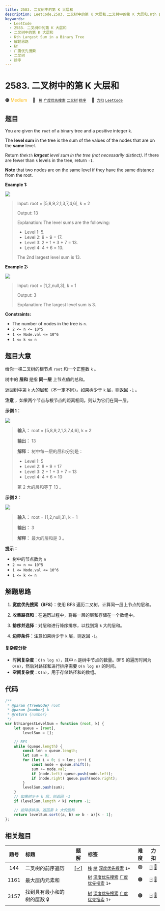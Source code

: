 ```yaml
---
title: 2583. 二叉树中的第 K 大层和
description: LeetCode,2583. 二叉树中的第 K 大层和,二叉树中的第 K 大层和,Kth Largest Sum in a Binary Tree,解题思路,树,广度优先搜索,二叉树,排序
keywords:
  - LeetCode
  - 2583. 二叉树中的第 K 大层和
  - 二叉树中的第 K 大层和
  - Kth Largest Sum in a Binary Tree
  - 解题思路
  - 树
  - 广度优先搜索
  - 二叉树
  - 排序
---
```


# 2583. 二叉树中的第 K 大层和

🟠 <font color=#ffb800>Medium</font>&emsp; 🔖&ensp; [`树`](/tag/tree.md) [`广度优先搜索`](/tag/breadth-first-search.md) [`二叉树`](/tag/binary-tree.md) [`排序`](/tag/sorting.md)&emsp; 🔗&ensp;[`力扣`](https://leetcode.cn/problems/kth-largest-sum-in-a-binary-tree) [`LeetCode`](https://leetcode.com/problems/kth-largest-sum-in-a-binary-tree)

## 题目

You are given the `root` of a binary tree and a positive integer `k`.

The **level sum** in the tree is the sum of the values of the nodes that are
on the **same** level.

Return _the_`kth` _**largest** level sum in the tree (not necessarily
distinct)_. If there are fewer than `k` levels in the tree, return `-1`.

**Note** that two nodes are on the same level if they have the same distance
from the root.

**Example 1:**

![](https://assets.leetcode.com/uploads/2022/12/14/binaryytreeedrawio-2.png)

> Input: root = [5,8,9,2,1,3,7,4,6], k = 2
>
> Output: 13
>
> Explanation: The level sums are the following:
>
> - Level 1: 5.
> - Level 2: 8 + 9 = 17.
> - Level 3: 2 + 1 + 3 + 7 = 13.
> - Level 4: 4 + 6 = 10.
>
> The 2nd largest level sum is 13.

**Example 2:**

![](https://assets.leetcode.com/uploads/2022/12/14/treedrawio-3.png)

> Input: root = [1,2,null,3], k = 1
>
> Output: 3
>
> Explanation: The largest level sum is 3.

**Constraints:**

- The number of nodes in the tree is `n`.
- `2 <= n <= 10^5`
- `1 <= Node.val <= 10^6`
- `1 <= k <= n`

## 题目大意

给你一棵二叉树的根节点 `root` 和一个正整数 `k` 。

树中的 **层和** 是指 **同一层** 上节点值的总和。

返回树中第 `k` 大的层和（不一定不同）。如果树少于 `k` 层，则返回 `-1` 。

**注意** ，如果两个节点与根节点的距离相同，则认为它们在同一层。

**示例 1：**

![](https://assets.leetcode.com/uploads/2022/12/14/binaryytreeedrawio-2.png)

> **输入：** root = [5,8,9,2,1,3,7,4,6], k = 2
>
> **输出：** 13
>
> **解释：** 树中每一层的层和分别是：
>
> - Level 1: 5
> - Level 2: 8 + 9 = 17
> - Level 3: 2 + 1 + 3 + 7 = 13
> - Level 4: 4 + 6 = 10
>
> 第 2 大的层和等于 13 。

**示例 2：**

![](https://assets.leetcode.com/uploads/2022/12/14/treedrawio-3.png)

> **输入：** root = [1,2,null,3], k = 1
>
> **输出：** 3
>
> **解释：** 最大的层和是 3 。

**提示：**

- 树中的节点数为 `n`
- `2 <= n <= 10^5`
- `1 <= Node.val <= 10^6`
- `1 <= k <= n`

## 解题思路

1. **宽度优先搜索（BFS）**：使用 BFS 遍历二叉树，计算同一层上节点的层和。

2. **收集路径和**：在遍历过程中，将每一层的层和存储在一个数组中。

3. **排序并选择**：对层和进行降序排序，以找到第 `k` 大的层和。

4. **边界条件**：注意如果树少于 `k` 层，则返回 `-1`。

#### 复杂度分析

- **时间复杂度**：`O(n log n)`，其中 `n` 是树中节点的数量。BFS 的遍历时间为 `O(n)`，然后对路径和进行排序需要 `O(n log n)` 的时间。
- **空间复杂度**：`O(n)`，用于存储路径和的数组。

## 代码

```javascript
/**
 * @param {TreeNode} root
 * @param {number} k
 * @return {number}
 */
var kthLargestLevelSum = function (root, k) {
	let queue = [root],
		levelSum = [];

	// BFS
	while (queue.length) {
		const len = queue.length;
		let sum = 0;
		for (let i = 0; i < len; i++) {
			const node = queue.shift();
			sum += node.val;
			if (node.left) queue.push(node.left);
			if (node.right) queue.push(node.right);
		}
		levelSum.push(sum);
	}
	// 如果树少于 k 层，则返回 -1
	if (levelSum.length < k) return -1;

	// 按降序排序，返回第 k 大的层和
	return levelSum.sort((a, b) => b - a)[k - 1];
};
```

## 相关题目

<!-- prettier-ignore -->
| 题号 | 标题 | 题解 | 标签 | 难度 | 力扣 |
| :------: | :------ | :------: | :------ | :------: | :------: |
| 144 | 二叉树的前序遍历 | [[✓]](/problem/0144.md) |  [`栈`](/tag/stack.md) [`树`](/tag/tree.md) [`深度优先搜索`](/tag/depth-first-search.md) `1+` | 🟢 | [🀄️](https://leetcode.cn/problems/binary-tree-preorder-traversal) [🔗](https://leetcode.com/problems/binary-tree-preorder-traversal) |
| 1161 | 最大层内元素和 |  |  [`树`](/tag/tree.md) [`深度优先搜索`](/tag/depth-first-search.md) [`广度优先搜索`](/tag/breadth-first-search.md) `1+` | 🟠 | [🀄️](https://leetcode.cn/problems/maximum-level-sum-of-a-binary-tree) [🔗](https://leetcode.com/problems/maximum-level-sum-of-a-binary-tree) |
| 3157 | 找到具有最小和的树的层数 🔒 |  |  [`树`](/tag/tree.md) [`深度优先搜索`](/tag/depth-first-search.md) [`广度优先搜索`](/tag/breadth-first-search.md) `1+` | 🟠 | [🀄️](https://leetcode.cn/problems/find-the-level-of-tree-with-minimum-sum) [🔗](https://leetcode.com/problems/find-the-level-of-tree-with-minimum-sum) |